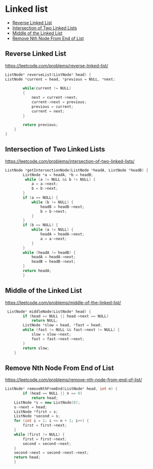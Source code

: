 # Linked list

+ [Reverse Linked List](#reverse-linked-list)
+ [Intersection of Two Linked Lists](#intersection-of-two-linked-lists)
+ [Middle of the Linked List](#middle-of-the-linked-list)
+ [Remove Nth Node From End of List](#remove-nth-node-from-end-of-list)

## Reverse Linked List

https://leetcode.com/problems/reverse-linked-list/

```cpp
ListNode* reverseList(ListNode* head) {
ListNode *current = head, *previous = NULL, *next;
    
		while(current != NULL)
		{
			next = current->next;
			current->next = previous;
			previous = current;
			current = next;
		}
		
		return previous;
	}
}
```

## Intersection of Two Linked Lists

https://leetcode.com/problems/intersection-of-two-linked-lists/

```cpp
ListNode *getIntersectionNode(ListNode *headA, ListNode *headB) {
        ListNode *a = headA, *b = headB;
         while (a != NULL && b != NULL) {
            a = a->next;
            b = b->next;
        }
        if (a == NULL) {
            while (b != NULL) {
                headB = headB->next;
                b = b->next;
            }
        }
        if (b == NULL) {
            while (a != NULL) {
                headA = headA->next;
                a = a->next;
            }
        }
        while (headA != headB) {
            headA = headA->next;
            headB = headB->next;
        }
        return headA;
        }
```

## Middle of the Linked List

https://leetcode.com/problems/middle-of-the-linked-list/

```cpp
 ListNode* middleNode(ListNode* head) {
        if (head == NULL || head->next == NULL)
            return NULL;
        ListNode *slow = head, *fast = head;
        while (fast != NULL && fast->next != NULL) {
            slow = slow->next;
            fast = fast->next->next;
        }
        return slow;  
    }
```

## Remove Nth Node From End of List

https://leetcode.com/problems/remove-nth-node-from-end-of-list/

```cpp
ListNode* removeNthFromEnd(ListNode* head, int n) {
        if (head == NULL || n == 0)
            return head;
    ListNode *s = new ListNode(0);
    s->next = head;
    ListNode *first = s;
    ListNode *second = s;
    for (int i = 1; i <= n + 1; i++) {
        first = first->next;
    }
    while (first != NULL) {
        first = first->next;
        second = second->next;
    }
    second->next = second->next->next;
    return head;
    }
```
